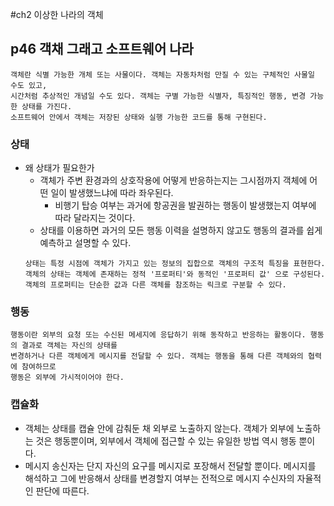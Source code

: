 #ch2 이상한 나라의 객체
## p46 객채 그래고 소프트웨어 나라  
  ```
  객체란 식별 가능한 개체 또는 사물이다. 객체는 자동차처럼 만질 수 있는 구체적인 사물일 수도 있고, 
  시간처럼 추상적인 개념일 수도 있다. 객체는 구별 가능한 식별자, 특징적인 행동, 변경 가능한 상태를 가진다.
  소프트웨어 안에서 객체는 저장된 상태와 실행 가능한 코드를 통해 구현된다.
  ```

### 상태
* 왜 상태가 필요한가
  * 객체가 주변 환경과의 상호작용에 어떻게 반응하는지는 그시점까지 객체에 어떤 일이 발생했느냐에 따라 좌우된다.
    * 비행기 탑승 여부는 과거에 항공권을 발권하는 행동이 발생했는지 여부에 따라 달라지는 것이다. 
  * 상태를 이용하면 과거의 모든 행동 이력을 설명하지 않고도 행동의 결과를 쉽게 예측하고 설명할 수 있다.  
  ```
  상태는 특정 시점에 객체가 가지고 있는 정보의 집합으로 객체의 구조적 특징을 표현한다. 
  객체의 상태는 객체에 존재하는 정적 '프로퍼티'와 동적인 '프로퍼티 값' 으로 구성된다. 
  객체의 프로퍼티는 단순한 값과 다른 객체를 참조하는 릭크로 구분할 수 있다. 
  ```
### 행동 
  ```
  행동이란 외부의 요청 또는 수신된 메세지에 응답하기 위해 동작하고 반응하는 활동이다. 행동의 결과로 객체는 자신의 상태를
  변경하거나 다른 객체에게 메시지를 전달할 수 있다. 객체는 행동을 통해 다른 객체와의 협력에 참여하므로 
  행동은 외부에 가시적이어야 한다. 
  ```
### 캡슐화
* 객체는 상태를 캡슐 안에 감춰둔 채 외부로 노출하지 않는다. 객체가 외부에 노출하는 것은 행동뿐이며, 
    외부에서 객체에 접근할 수 있는 유일한 방법 역시 행동 뿐이다.
* 메시지 송신자는 단지 자신의 요구를 메시지로 포장해서 전달할 뿐이다. 메시지를 해석하고 그에 반응해서 상태를 변경할지
    여부는 전적으로 메시지 수신자의 자율적인 판단에 따른다.
  
  
